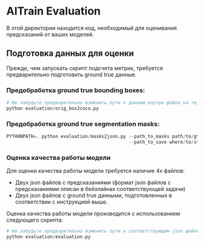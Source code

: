 AITrain Evaluation
=================================

В этой директории находится код, необходимый для оценивания предсказаний от ваших моделей.

## Подготовка данных для оценки
Прежде, чем запускать скрипт подсчета метрик,  требуется предварительно подготовить ground true данные.

### Предобработка ground true bounding boxes:

```python
# Не забудьте предварительно изменить пути к данным внутри файла на те, которые используете у себя.
python evaluation/orig_box2coco.py
```

### Предобработка ground true segmentation masks:

```python
PYTHONPATH=. python evaluation/masks2json.py --path_to_masks path/to/gt/masks \
                                             --path_to_save where/to/store/result
```

### Оценка качества работы модели
Для оценки качества работы модели требуется наличие 4х файлов:
- Двух json файлов с предсказаниями (формат json файлов с предсказаниями описан в бейзлайнах соответствующей задачи)
- Двух json файлов с ground true данными, подготовленных в соответствии с инструкцией выше.

Оценка качества работы модели производится с использованием следующего скрипта:
```python
# Не забудьте предварительно изменить пути к соответствующим json файлам внутри evaluation.py
python evaluation/evaluation.py
```
